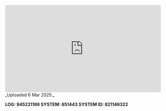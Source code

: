 
<iframe 
  src="https://drive.google.com/file/d/1jsJeSkxzBIRQA6aBSyBB36iLsz574k5i/preview"  
  style="width:100%; aspect-ratio:16/9; border:0;"
  allowfullscreen>
</iframe>
_Uploaded 6 Mar 2025._

**LOG: 945221186
SYSTEM: 651443
SYSTEM ID: 821146322**
